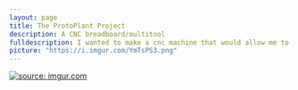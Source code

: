 ```yaml
---
layout: page
title: The ProtoPlant Project
description: A CNC breadboard/multitool
fulldescription: I wanted to make a cnc machine that would allow me to place arbitrary tools and control them in 3 space.
picture: "https://i.imgur.com/YmTsPS3.png"
---
```



<a href="https://imgur.com/YmTsPS3"><img src="https://i.imgur.com/YmTsPS3.png" title="source: imgur.com" /></a>
